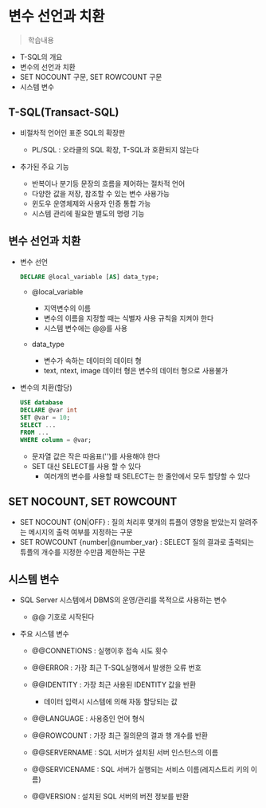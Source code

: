# 변수 선언과 치환
> 학습내용
- T-SQL의 개요
- 변수의 선언과 치환
- SET NOCOUNT 구문, SET ROWCOUNT 구문
- 시스템 변수

## T-SQL(Transact-SQL)
- 비절차적 언어인 표준 SQL의 확장판
	- PL/SQL : 오라클의 SQL 확장, T-SQL과 호환되지 않는다

- 추가된 주요 기능
	- 반복이나 분기등 문장의 흐름을 제어하는 절차적 언어
	- 다양한 값을 저장, 참조할 수 있는 변수 사용가능
	- 윈도우 운영체제와 사용자 인증 통합 가능
	- 시스템 관리에 필요한 별도의 명령 기능

## 변수 선언과 치환
- 변수 선언
	```SQL
	DECLARE @local_variable [AS] data_type;
	```
	- @local_variable
		- 지역변수의 이름
		- 변수의 이름을 지정할 때는 식별자 사용 규칙을 지켜야 한다
		- 시스템 변수에는 @@를 사용
	
	- data_type
		- 변수가 속하는 데이터의 데이터 형
		- text, ntext, image 데이터 형은 변수의 데이터 형으로 사용불가

- 변수의 치환(할당)
	```sql
	USE database
	DECLARE @var int
	SET @var = 10;
	SELECT ... 
	FROM ...
	WHERE column = @var;
	```	
	- 문자열 값은 작은 따옴표('')를 사용해야 한다
	- SET 대신 SELECT를 사용 할 수 있다
		- 여러개의 변수를 사용할 때 SELECT는 한 줄안에서 모두 할당할 수 있다

## SET NOCOUNT, SET ROWCOUNT
- SET NOCOUNT {ON|OFF} : 질의 처리후 몇개의 튜플이 영향을 받았는지 알려주는 메시지의 출력 여부를 지정하는 구문
- SET ROWCOUNT {number|@number_var} : SELECT 질의 결과로 출력되는 튜플의 개수를 지정한 수만큼 제한하는 구문


## 시스템 변수
- SQL Server 시스템에서 DBMS의 운영/관리를 목적으로 사용하는 변수
	- @@ 기호로 시작된다

- 주요 시스템 변수
	- @@CONNETIONS : 실행이후 접속 시도 횟수
	- @@ERROR : 가장 최근 T-SQL실행에서 발생한 오류 번호
	- @@IDENTITY : 가장 최근 사용된 IDENTITY 값을 반환
		- 데이터 입력시 시스템에 의해 자동 할당되는 값
	
	- @@LANGUAGE : 사용중인 언어 형식
	- @@ROWCOUNT : 가장 최근 질의문의 결과 행 개수를 반환
	- @@SERVERNAME : SQL 서버가 설치된 서버 인스턴스의 이름 
	- @@SERVICENAME : SQL 서버가 실행되는 서비스 이름(레지스트리  키의 이름)
	- @@VERSION : 설치된 SQL 서버의 버전 정보를 반환
